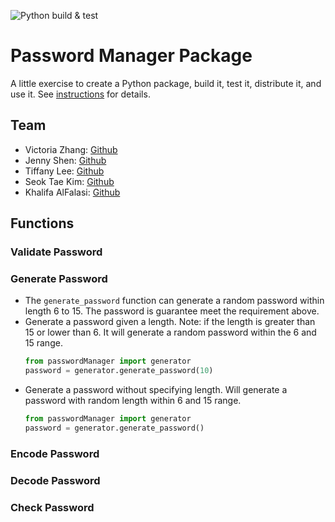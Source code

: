 ![Python build & test](https://github.com/software-students-fall2022/python-package-exercise-project-3-team-11/actions/workflows/build.yaml/badge.svg)

# Password Manager Package
A little exercise to create a Python package, build it, test it, distribute it, and use it. See [instructions](./instructions.md) for details.


## Team
- Victoria Zhang: [Github](https://github.com/Ruixi-Zhang)
- Jenny Shen: [Github](https://github.com/JennyShen10792)
- Tiffany Lee: [Github](https://github.com/les5185)
- Seok Tae Kim: [Github](https://github.com/)
- Khalifa AlFalasi: [Github](https://github.com/)

## Functions
### Validate Password

### Generate Password
- The `generate_password` function can generate a random password within length 6 to 15. The password is guarantee meet the requirement above.
- Generate a password given a length. Note: if the length is greater than 15 or lower than 6. It will generate a random password  within the 6 and 15 range.
    ```python
    from passwordManager import generator
    password = generator.generate_password(10)
    ```
- Generate a password without specifying length. Will generate a password with random length within 6 and 15 range.
    ```python
    from passwordManager import generator
    password = generator.generate_password()
    ```
### Encode Password

### Decode Password

### Check Password 